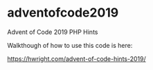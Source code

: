 # adventofcode2019
Advent of Code 2019 PHP Hints

Walkthough of how to use this code is here:

https://hwright.com/advent-of-code-hints-2019/
